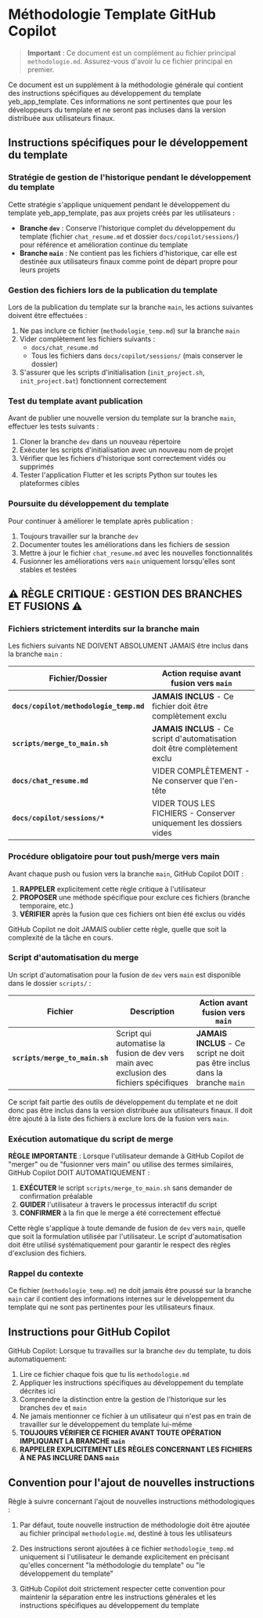 # Méthodologie Template GitHub Copilot

> **Important** : Ce document est un complément au fichier principal `methodologie.md`. Assurez-vous d'avoir lu ce fichier principal en premier.

Ce document est un supplément à la méthodologie générale qui contient des instructions spécifiques au développement du template yeb_app_template. Ces informations ne sont pertinentes que pour les développeurs du template et ne seront pas incluses dans la version distribuée aux utilisateurs finaux.

## Instructions spécifiques pour le développement du template

### Stratégie de gestion de l'historique pendant le développement du template

Cette stratégie s'applique uniquement pendant le développement du template yeb_app_template, pas aux projets créés par les utilisateurs :

- **Branche `dev`** : Conserve l'historique complet du développement du template (fichier `chat_resume.md` et dossier `docs/copilot/sessions/`) pour référence et amélioration continue du template
- **Branche `main`** : Ne contient pas les fichiers d'historique, car elle est destinée aux utilisateurs finaux comme point de départ propre pour leurs projets

### Gestion des fichiers lors de la publication du template

Lors de la publication du template sur la branche `main`, les actions suivantes doivent être effectuées :

1. Ne pas inclure ce fichier (`methodologie_temp.md`) sur la branche `main`
2. Vider complètement les fichiers suivants :
   - `docs/chat_resume.md`
   - Tous les fichiers dans `docs/copilot/sessions/` (mais conserver le dossier)
3. S'assurer que les scripts d'initialisation (`init_project.sh`, `init_project.bat`) fonctionnent correctement

### Test du template avant publication

Avant de publier une nouvelle version du template sur la branche `main`, effectuer les tests suivants :

1. Cloner la branche `dev` dans un nouveau répertoire
2. Exécuter les scripts d'initialisation avec un nouveau nom de projet
3. Vérifier que les fichiers d'historique sont correctement vidés ou supprimés
4. Tester l'application Flutter et les scripts Python sur toutes les plateformes cibles

### Poursuite du développement du template

Pour continuer à améliorer le template après publication :

1. Toujours travailler sur la branche `dev`
2. Documenter toutes les améliorations dans les fichiers de session
3. Mettre à jour le fichier `chat_resume.md` avec les nouvelles fonctionnalités
4. Fusionner les améliorations vers `main` uniquement lorsqu'elles sont stables et testées

## ⚠️ RÈGLE CRITIQUE : GESTION DES BRANCHES ET FUSIONS ⚠️

### Fichiers strictement interdits sur la branche main

Les fichiers suivants NE DOIVENT ABSOLUMENT JAMAIS être inclus dans la branche `main` :

| Fichier/Dossier | Action requise avant fusion vers `main` |
|----------------|----------------------------------------|
| **`docs/copilot/methodologie_temp.md`** | **JAMAIS INCLUS** - Ce fichier doit être complètement exclu |
| **`scripts/merge_to_main.sh`** | **JAMAIS INCLUS** - Ce script d'automatisation doit être complètement exclu |
| **`docs/chat_resume.md`** | VIDER COMPLÈTEMENT - Ne conserver que l'en-tête |
| **`docs/copilot/sessions/*`** | VIDER TOUS LES FICHIERS - Conserver uniquement les dossiers vides |

### Procédure obligatoire pour tout push/merge vers main

Avant chaque push ou fusion vers la branche `main`, GitHub Copilot DOIT :

1. **RAPPELER** explicitement cette règle critique à l'utilisateur
2. **PROPOSER** une méthode spécifique pour exclure ces fichiers (branche temporaire, etc.)
3. **VÉRIFIER** après la fusion que ces fichiers ont bien été exclus ou vidés

GitHub Copilot ne doit JAMAIS oublier cette règle, quelle que soit la complexité de la tâche en cours.

### Script d'automatisation du merge

Un script d'automatisation pour la fusion de `dev` vers `main` est disponible dans le dossier `scripts/` :

| Fichier | Description | Action avant fusion vers `main` |
|---------|------------|--------------------------------|
| **`scripts/merge_to_main.sh`** | Script qui automatise la fusion de dev vers main avec exclusion des fichiers spécifiques | **JAMAIS INCLUS** - Ce script ne doit pas être inclus dans la branche `main` |

Ce script fait partie des outils de développement du template et ne doit donc pas être inclus dans la version distribuée aux utilisateurs finaux. Il doit être ajouté à la liste des fichiers à exclure lors de la fusion vers `main`.

### Exécution automatique du script de merge

**RÈGLE IMPORTANTE** : Lorsque l'utilisateur demande à GitHub Copilot de "merger" ou de "fusionner vers main" ou utilise des termes similaires, GitHub Copilot DOIT AUTOMATIQUEMENT :

1. **EXÉCUTER** le script `scripts/merge_to_main.sh` sans demander de confirmation préalable
2. **GUIDER** l'utilisateur à travers le processus interactif du script
3. **CONFIRMER** à la fin que le merge a été correctement effectué

Cette règle s'applique à toute demande de fusion de `dev` vers `main`, quelle que soit la formulation utilisée par l'utilisateur. Le script d'automatisation doit être utilisé systématiquement pour garantir le respect des règles d'exclusion des fichiers.

### Rappel du contexte

Ce fichier (`methodologie_temp.md`) ne doit jamais être poussé sur la branche `main` car il contient des informations internes sur le développement du template qui ne sont pas pertinentes pour les utilisateurs finaux.

## Instructions pour GitHub Copilot

GitHub Copilot: Lorsque tu travailles sur la branche `dev` du template, tu dois automatiquement:

1. Lire ce fichier chaque fois que tu lis `methodologie.md`
2. Appliquer les instructions spécifiques au développement du template décrites ici
3. Comprendre la distinction entre la gestion de l'historique sur les branches `dev` et `main`
4. Ne jamais mentionner ce fichier à un utilisateur qui n'est pas en train de travailler sur le développement du template lui-même
5. **TOUJOURS VÉRIFIER CE FICHIER AVANT TOUTE OPÉRATION IMPLIQUANT LA BRANCHE `main`**
6. **RAPPELER EXPLICITEMENT LES RÈGLES CONCERNANT LES FICHIERS À NE PAS INCLURE DANS `main`**

## Convention pour l'ajout de nouvelles instructions

Règle à suivre concernant l'ajout de nouvelles instructions méthodologiques :

1. Par défaut, toute nouvelle instruction de méthodologie doit être ajoutée au fichier principal `methodologie.md`, destiné à tous les utilisateurs

2. Des instructions seront ajoutées à ce fichier `methodologie_temp.md` uniquement si l'utilisateur le demande explicitement en précisant qu'elles concernent "la méthodologie du template" ou "le développement du template"

3. GitHub Copilot doit strictement respecter cette convention pour maintenir la séparation entre les instructions générales et les instructions spécifiques au développement du template

